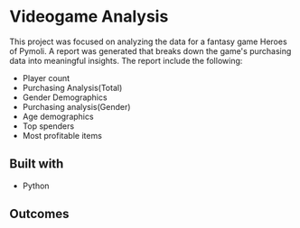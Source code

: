 # Videogame Analysis

This project was focused on analyzing the data for a fantasy game Heroes of Pymoli. A report was generated that breaks down the game's purchasing data into meaningful insights. The report include the following:

* Player count
* Purchasing Analysis(Total)
* Gender Demographics
* Purchasing analysis(Gender)
* Age demographics
* Top spenders
* Most profitable items


## Built with 

* Python

## Outcomes

